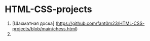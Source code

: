 # HTML-CSS-projects

1. [Шахматная доска] (https://github.com/fant0m23/HTML-CSS-projects/blob/main/chess.html)
2.
